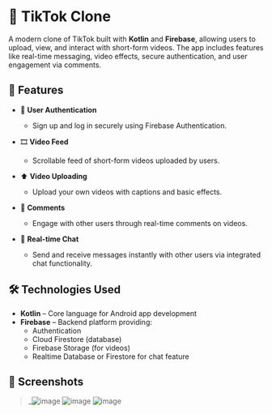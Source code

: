 # 📱 TikTok Clone

A modern clone of TikTok built with **Kotlin** and **Firebase**, allowing users to upload, view, and interact with short-form videos. The app includes features like real-time messaging, video effects, secure authentication, and user engagement via comments.

## 🚀 Features

- 🔐 **User Authentication**  
  - Sign up and log in securely using Firebase Authentication.

- 🎞️ **Video Feed**  
  - Scrollable feed of short-form videos uploaded by users.

- ⬆️ **Video Uploading**  
  - Upload your own videos with captions and basic effects.

- 💬 **Comments**  
  - Engage with other users through real-time comments on videos.

- 💬 **Real-time Chat**  
  - Send and receive messages instantly with other users via integrated chat functionality.

## 🛠️ Technologies Used

- **Kotlin** – Core language for Android app development  
- **Firebase** – Backend platform providing:
  - Authentication  
  - Cloud Firestore (database)  
  - Firebase Storage (for videos)  
  - Realtime Database or Firestore for chat feature

## 📸 Screenshots

> _![image](https://github.com/user-attachments/assets/67d20d8a-d6dd-43cf-b655-3b63062c4a07)
> ![image](https://github.com/user-attachments/assets/ca4a42e6-3148-4043-879b-20f412f7f944)
> ![image](https://github.com/user-attachments/assets/e2d0a8d5-991e-499e-a67a-88d91bba1a12)




